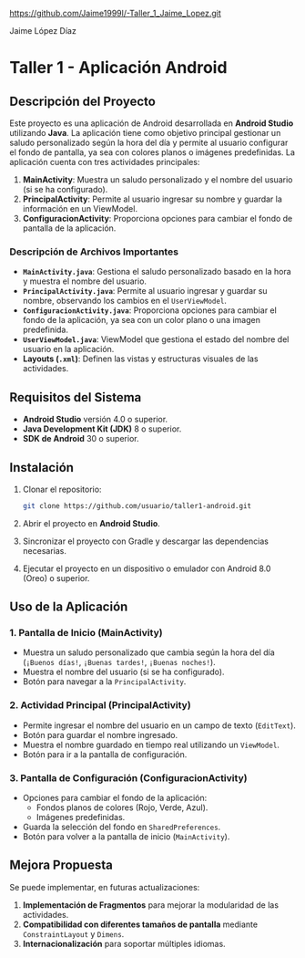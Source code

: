 https://github.com/Jaime1999l/-Taller_1_Jaime_Lopez.git

Jaime López Díaz

# Taller 1 - Aplicación Android

## Descripción del Proyecto

Este proyecto es una aplicación de Android desarrollada en **Android Studio** utilizando **Java**. La aplicación tiene como objetivo principal gestionar un saludo personalizado según la hora del día y permite al usuario configurar el fondo de pantalla, ya sea con colores planos o imágenes predefinidas. La aplicación cuenta con tres actividades principales:

1. **MainActivity**: Muestra un saludo personalizado y el nombre del usuario (si se ha configurado).
2. **PrincipalActivity**: Permite al usuario ingresar su nombre y guardar la información en un ViewModel.
3. **ConfiguracionActivity**: Proporciona opciones para cambiar el fondo de pantalla de la aplicación.


### Descripción de Archivos Importantes

- **`MainActivity.java`**: Gestiona el saludo personalizado basado en la hora y muestra el nombre del usuario.
- **`PrincipalActivity.java`**: Permite al usuario ingresar y guardar su nombre, observando los cambios en el `UserViewModel`.
- **`ConfiguracionActivity.java`**: Proporciona opciones para cambiar el fondo de la aplicación, ya sea con un color plano o una imagen predefinida.
- **`UserViewModel.java`**: ViewModel que gestiona el estado del nombre del usuario en la aplicación.
- **Layouts (`.xml`)**: Definen las vistas y estructuras visuales de las actividades.

## Requisitos del Sistema

- **Android Studio** versión 4.0 o superior.
- **Java Development Kit (JDK)** 8 o superior.
- **SDK de Android** 30 o superior.

## Instalación

1. Clonar el repositorio:

    ```bash
    git clone https://github.com/usuario/taller1-android.git
    ```

2. Abrir el proyecto en **Android Studio**.

3. Sincronizar el proyecto con Gradle y descargar las dependencias necesarias.

4. Ejecutar el proyecto en un dispositivo o emulador con Android 8.0 (Oreo) o superior.

## Uso de la Aplicación

### 1. Pantalla de Inicio (MainActivity)

- Muestra un saludo personalizado que cambia según la hora del día (`¡Buenos días!`, `¡Buenas tardes!`, `¡Buenas noches!`).
- Muestra el nombre del usuario (si se ha configurado).
- Botón para navegar a la `PrincipalActivity`.

### 2. Actividad Principal (PrincipalActivity)

- Permite ingresar el nombre del usuario en un campo de texto (`EditText`).
- Botón para guardar el nombre ingresado.
- Muestra el nombre guardado en tiempo real utilizando un `ViewModel`.
- Botón para ir a la pantalla de configuración.

### 3. Pantalla de Configuración (ConfiguracionActivity)

- Opciones para cambiar el fondo de la aplicación:
    - Fondos planos de colores (Rojo, Verde, Azul).
    - Imágenes predefinidas.
- Guarda la selección del fondo en `SharedPreferences`.
- Botón para volver a la pantalla de inicio (`MainActivity`).

## Mejora Propuesta

Se puede implementar, en futuras actualizaciones:

1. **Implementación de Fragmentos** para mejorar la modularidad de las actividades.
2. **Compatibilidad con diferentes tamaños de pantalla** mediante `ConstraintLayout` y `Dimens`.
3. **Internacionalización** para soportar múltiples idiomas.

